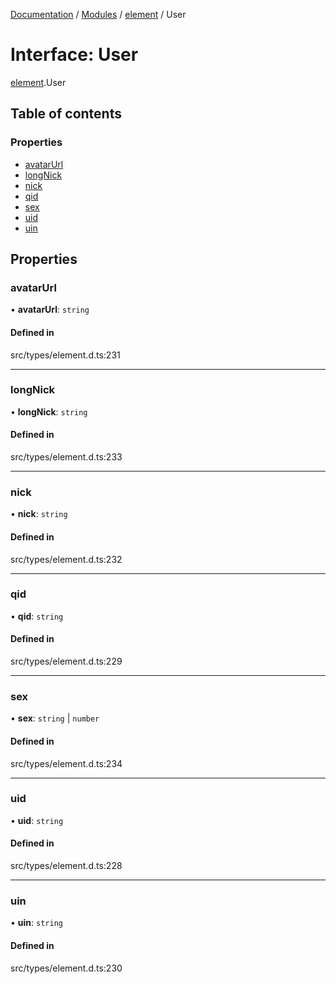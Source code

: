 [Documentation](../README.md) / [Modules](../modules.md) / [element](../modules/element.md) / User

# Interface: User

[element](../modules/element.md).User

## Table of contents

### Properties

- [avatarUrl](element.User.md#avatarurl)
- [longNick](element.User.md#longnick)
- [nick](element.User.md#nick)
- [qid](element.User.md#qid)
- [sex](element.User.md#sex)
- [uid](element.User.md#uid)
- [uin](element.User.md#uin)

## Properties

### avatarUrl

• **avatarUrl**: `string`

#### Defined in

src/types/element.d.ts:231

___

### longNick

• **longNick**: `string`

#### Defined in

src/types/element.d.ts:233

___

### nick

• **nick**: `string`

#### Defined in

src/types/element.d.ts:232

___

### qid

• **qid**: `string`

#### Defined in

src/types/element.d.ts:229

___

### sex

• **sex**: `string` \| `number`

#### Defined in

src/types/element.d.ts:234

___

### uid

• **uid**: `string`

#### Defined in

src/types/element.d.ts:228

___

### uin

• **uin**: `string`

#### Defined in

src/types/element.d.ts:230

